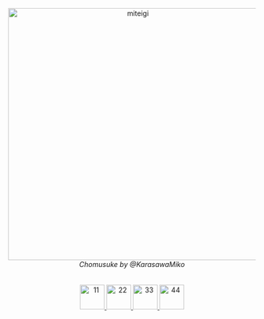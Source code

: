 <div align="center">
  <img width="512" height="auto" alt="miteigi" src="https://github.com/user-attachments/assets/ac20fea2-4689-4113-86bb-c19fa655b745" />
  <h6 style="margin-top: 0;">
    Chomusuke by @KarasawaMiko
  </h6>
</div>

<div align="center">
  <a href="https://github.com/miteigidesu?tab=repositories">
    <img width="auto" height="50" alt="11" src="https://github.com/user-attachments/assets/553ae741-3dad-49fd-9069-f6bd340fa656" />
  </a>
  <a href="https://miteigi.is-a.dev">
    <img width="auto" height="50" alt="22" src="https://github.com/user-attachments/assets/e864aa7e-c472-4faa-9554-c35bd2974f8a" />
  </a>
  <a href="https://discord.com/users/794389736277803048">
    <img width="auto" height="50" alt="33" src="https://github.com/user-attachments/assets/f88908b0-0a17-46dd-afe9-affde6bbade4" />
  </a>
  <a href="https://www.facebook.com/miteigidesu/">
    <img width="auto" height="50" alt="44" src="https://github.com/user-attachments/assets/73a0d222-5c05-44e5-be99-30d66bab2cc4" />
  </a>
</div>

